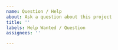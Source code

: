 ```yaml
---
name: Question / Help
about: Ask a question about this project
title: ''
labels: Help Wanted / Question
assignees: ''

---
```



